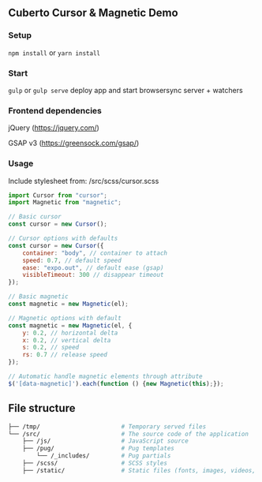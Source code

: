 ## Cuberto Cursor & Magnetic Demo

### Setup

`npm install` or `yarn install`

### Start

`gulp` or `gulp serve` deploy app and start browsersync server + watchers

### Frontend dependencies
jQuery (https://jquery.com/)

GSAP v3 (https://greensock.com/gsap/)

### Usage
Include stylesheet from: /src/scss/cursor.scss

```javascript
import Cursor from "cursor";
import Magnetic from "magnetic";

// Basic cursor
const cursor = new Cursor();

// Cursor options with defaults
const cursor = new Cursor({
    container: "body", // container to attach
    speed: 0.7, // default speed
    ease: "expo.out", // default ease (gsap)
    visibleTimeout: 300 // disappear timeout
});

// Basic magnetic
const magnetic = new Magnetic(el);

// Magnetic options with default
const magnetic = new Magnetic(el, {
    y: 0.2, // horizontal delta
    x: 0.2, // vertical delta
    s: 0.2, // speed
    rs: 0.7 // release speed
});

// Automatic handle magnetic elements through attribute
$('[data-magnetic]').each(function () {new Magnetic(this);});
```

## File structure
```bash
├── /tmp/                       # Temporary served files
└── /src/                       # The source code of the application
    ├── /js/                    # JavaScript source
    ├── /pug/                   # Pug templates
        └── /_includes/         # Pug partials
    ├── /scss/                  # SCSS styles
    ├── /static/                # Static files (fonts, images, videos, etc..)
